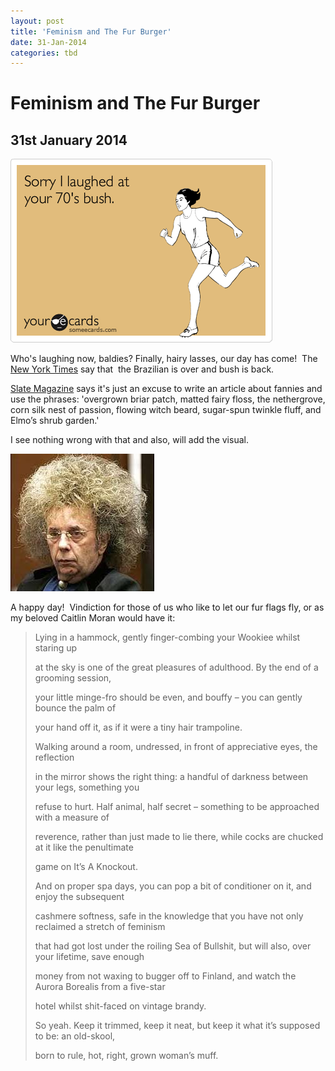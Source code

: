 ```yaml
---
layout: post
title: 'Feminism and The Fur Burger'
date: 31-Jan-2014
categories: tbd
---
```


# Feminism and The Fur Burger

## 31st January 2014

<img class="photo-horiz" src="/images/2014/01/2c422200a399afe3bae5ee96c23bc7dbf4.png" />

Who's laughing now,   baldies? Finally, hairy lasses, our day has come!  The <a href="http://www.slate.com/blogs/xx_factor/2014/01/30/new_york_times_pubic_hair_trend_piece_not_waxing_is_the_new_juicing_or_something.html">New York Times</a> say that  the Brazilian is over and bush is back.

<a href="http://www.slate.com/blogs/xx_factor/2014/01/30/new_york_times_pubic_hair_trend_piece_not_waxing_is_the_new_juicing_or_something.html">Slate Magazine</a> says it's just an excuse to write an article about fannies and use the phrases: 'overgrown briar patch, matted fairy floss, the nethergrove, corn silk nest of passion, flowing witch beard, sugar-spun twinkle fluff, and Elmo’s shrub garden.'

I see nothing wrong with that and also, will add the visual.

<img class="photo-horiz" src="/images/2014/01/download-11.jpg" />

A happy day!  Vindiction for those of us who like to let our fur flags fly, or as my beloved Caitlin Moran would have it:

<div id="content">

<div>

<div>

<blockquote>Lying in a hammock, gently finger-combing your Wookiee whilst staring up

at the sky is one of the great pleasures of adulthood. By the end of a grooming session,

your little minge-fro should be even, and bouffy – you can gently bounce the palm of

your hand off it, as if it were a tiny hair trampoline.

Walking around a room, undressed, in front of appreciative eyes, the reflection

in the mirror shows the right thing: a handful of darkness between your legs, something you

refuse to hurt. Half animal, half secret – something to be approached with a measure of

reverence, rather than just made to lie there, while cocks are chucked at it like the penultimate

game on It’s A Knockout.

And on proper spa days, you can pop a bit of conditioner on it, and enjoy the subsequent

cashmere softness, safe in the knowledge that you have not only reclaimed a stretch of feminism

that had got lost under the roiling Sea of Bullshit, but will also, over your lifetime, save enough

money from not waxing to bugger off to Finland, and watch the Aurora Borealis from a five-star

hotel whilst shit-faced on vintage brandy.

So yeah. Keep it trimmed, keep it neat, but keep it what it’s supposed to be: an old-skool,

born to rule, hot, right, grown woman’s muff.</blockquote>

</div>

</div>

</div>

 
